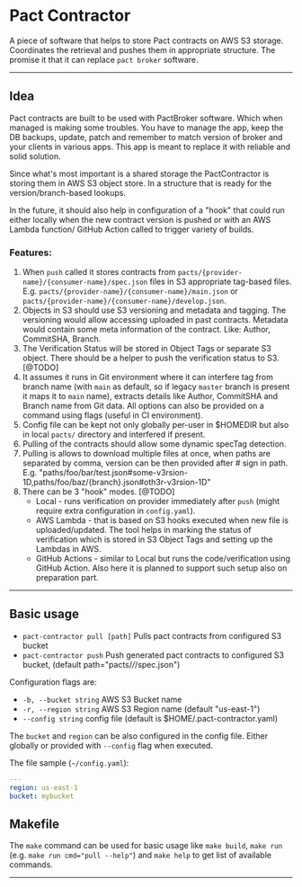 # Pact Contractor

A piece of software that helps to store Pact contracts on AWS S3 storage. Coordinates the retrieval and pushes them in appropriate structure. The promise it that it can replace `pact broker` software. 

--- 
## Idea

Pact contracts are built to be used with PactBroker software. Which when managed is making some troubles. You have to manage the app, keep the DB backups, update, patch and remember to match version of broker and your clients in various apps. This app is meant to replace it with reliable and solid solution.

Since what's most important is a shared storage the PactContractor is storing them in AWS S3 object store. In a structure that is ready for the version/branch-based lookups. 

In the future, it should also help in configuration of a "hook" that could run either locally when the new contract version is pushed or with an AWS Lambda function/ GitHub Action called to trigger variety of builds.

### Features:

1. When `push` called it stores contracts from `pacts/{provider-name}/{consumer-name}/spec.json` files in S3 appropriate tag-based files. E.g. `pacts/{provider-name}/{consumer-name}/main.json` or `pacts/{provider-name}/{consumer-name}/develop.json`. 
2. Objects in S3 should use S3 versioning and metadata and tagging. The versioning would allow accessing uploaded in past contracts. Metadata would contain some meta information of the contract. Like: Author, CommitSHA, Branch. 
3. The  Verification Status will be stored in Object Tags or separate S3 object. There should be a helper to push the verification status to S3. [@TODO]
4. It assumes it runs in Git environment where it can interfere tag from branch name (with `main` as default, so if legacy `master` branch is present it maps it to `main` name), extracts details like Author, CommitSHA and Branch name from Git data. All options can also be provided on a command using flags (useful in CI environment).
5. Config file can be kept not only globally per-user in $HOMEDIR but also in local `pacts/` directory and interfered if present.
6. Pulling of the contracts should allow some dynamic specTag detection.
7. Pulling is allows to download multiple files at once, when paths are separated by comma, version can be then provided after # sign in path. E.g. "paths/foo/bar/test.json#some-v3rsion-1D,paths/foo/baz/{branch}.json#oth3r-v3rsion-1D" 
8. There can be 3 "hook" modes. [@TODO]
    * Local - runs verification on provider immediately after `push` (might require extra configuration in `config.yaml`).
    * AWS Lambda - that is based on S3 hooks executed when new file is uploaded/updated. The tool helps in marking the status of verification which is stored in S3 Object Tags and setting up the Lambdas in AWS.
    * GitHub Actions - similar to Local but runs the code/verification using GitHub Action. Also here it is planned to support such setup also on preparation part.

--- 
## Basic usage

* `pact-contractor pull [path]`        Pulls pact contracts from configured S3 bucket
* `pact-contractor push`        Push generated pact contracts to configured S3 bucket, (default path="pacts/*/*/spec.json")

Configuration flags are: 

* `-b, --bucket string`   AWS S3 Bucket name
* `-r, --region string`   AWS S3 Region name (default "us-east-1")
* `--config string`   config file (default is $HOME/.pact-contractor.yaml)

The `bucket` and `region` can be also configured in the config file. Either globally or provided with `--config` flag when executed.

The file sample (`~/config.yaml`):
```yaml
---
region: us-east-1
bucket: mybucket
```

## Makefile

The `make` command can be used for basic usage like `make build`, `make run` (e.g. `make run cmd="pull --help"`) and `make help` to get list of available commands.

---




